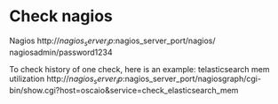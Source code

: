 Check nagios
============
Nagios
http://$nagios_server_ip:$nagios_server_port/nagios/
nagiosadmin/password1234

To check history of one check, here is an example:  telasticsearch mem utilization
http://$nagios_server_ip:$nagios_server_port/nagiosgraph/cgi-bin/show.cgi?host=oscaio&service=check_elasticsearch_mem
